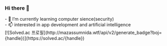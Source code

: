 ### Hi there 👋

<!--
**hanjiung/hanjiung** is a ✨ _special_ ✨ repository because its `README.md` (this file) appears on your GitHub profile.

Here are some ideas to get you started:
--!>


- 🌱 I’m currently learning computer sience(security)<br>

- 📫 interested in app development and artificial intelligence
<br>

[![Solved.ac
프로필](http://mazassumnida.wtf/api/v2/generate_badge?boj={handle})](https://solved.ac/{handle})

<!--
- 👯 I’m looking to collaborate on ...

- 🔭 I’m currently working on ...
- 🤔 I’m looking for help with ...
- 💬 Ask me about ...
- 📫 How to reach me: ...
- 😄 Pronouns: ...
- ⚡ Fun fact: ...

--!>
